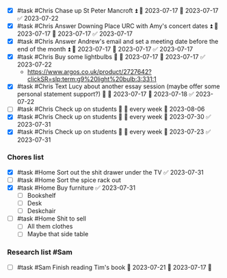 - [x] #task #Chris Chase up St Peter Mancroft ⏫ 🛫 2023-07-17 📅 2023-07-17 ✅ 2023-07-22
- [x] #task #Chris Answer Downing Place URC with Amy's concert dates ⏫ 🛫 2023-07-17 📅 2023-07-17 ✅ 2023-07-17
- [x] #task #Chris Answer Andrew's email and set a meeting date before the end of the month ⏫ 🛫 2023-07-17 📅 2023-07-17 ✅ 2023-07-17
- [x] #task #Chris Buy some lightbulbs 🔼 🛫 2023-07-17 📅 2023-07-17 ✅ 2023-07-22
	- https://www.argos.co.uk/product/2727642?clickSR=slp:term:g9%20light%20bulb:3:331:1
- [x] #task #Chris Text Lucy about another essay session (maybe offer some personal statement support?) 🔼 🛫 2023-07-17 📅 2023-07-18 ✅ 2023-07-22
- [ ] #task #Chris Check up on students 🔼 🔁 every week 📅 2023-08-06
- [x] #task #Chris Check up on students 🔼 🔁 every week 📅 2023-07-30 ✅ 2023-07-31
- [x] #task #Chris Check up on students 🔼 🔁 every week 📅 2023-07-23 ✅ 2023-07-31

### Chores list
- [x] #task #Home Sort out the shit drawer under the TV ✅ 2023-07-31
- [ ] #task #Home Sort the spice rack out
- [x] #task #Home Buy furniture ✅ 2023-07-31
	- [ ] Bookshelf
	- [ ] Desk
	- [ ] Deskchair 
- [ ] #task #Home Shit to sell
	- [ ] All them clothes
	- [ ] Maybe that side table

### Research list #Sam
- [ ] #task #Sam Finish reading Tim's book 📅 2023-07-21 🛫 2023-07-17 🔼 


